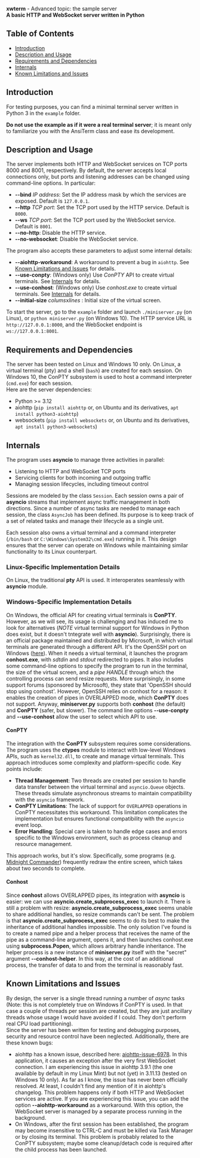 **xwterm** - Advanced topic: the sample server  
**A basic HTTP and WebSocket server written in Python**

## Table of Contents
- [Introduction](#introduction)
- [Description and Usage](#description-and-usage)
- [Requirements and Dependencies](#requirements-and-dependencies)
- [Internals](#internals)
- [Known Limitations and Issues](#known-limitations-and-issues)

<h2 id="introduction">Introduction</h2>

For testing purposes, you can find a minimal terminal server written in Python 3 in the
`example` folder.

**Do not use the example as if it were a real terminal server**; it
is meant only to familiarize you with the AnsiTerm class and ease its development.

<h2 id="description-and-usage">Description and Usage</h2>

The server implements both HTTP and WebSocket services on TCP ports 8000 and 8001,
respectively. By default, the server accepts local connections only, but ports and listening
addresses can be changed using command-line options. In particular:

- **--bind** *IP address*: Set the IP address mask by which the services are exposed. Default is `127.0.0.1`.
- **--http** *TCP port*: Set the TCP port used by the HTTP service. Default is `8000`.
- **--ws** *TCP port*: Set the TCP port used by the WebSocket service. Default is `8001`.
- **--no-http**: Disable the HTTP service.
- **--no-websocket**: Disable the WebSocket service.

The program also accepts these parameters to adjust some internal details:

- **--aiohttp-workaround**: A workaround to prevent a bug in `aiohttp`. See [Known Limitations and Issues](#known-limitations-and-issues) for details.
- **--use-conpty**: (Windows only) Use *ConPTY* API to create virtual terminals. See [Internals](#internals) for details.
- **--use-conhost**: (Windows only) Use *conhost.exe* to create virtual terminals. See [Internals](#internals) for details.
- **--initial-size** *colums*x*lines* : Initial size of the virtual screen.

To start the server, go to the `example` folder and launch `./miniserver.py` (on Linux),
or `python miniserver.py` (on Windows 10). The HTTP service URL is `http://127.0.0.1:8000`,
and the WebSocket endpoint is `ws://127.0.0.1:8001`.

<h2 id="requirements-and-dependencies">Requirements and Dependencies</h2>

The server has been tested on Linux and Windows 10 only. On Linux, a virtual terminal
(pty) and a shell (`bash`) are created for each session. On Windows 10, the ConPTY subsystem is used
to host a command interpreter (`cmd.exe`) for each session.  
Here are the server dependencies:

- Python >= 3.12
- aiohttp (`pip install aiohttp` or, on Ubuntu and its derivatives, `apt install python3-aiohttp`)
- websockets (`pip install websockets` or, on Ubuntu and its derivatives, `apt install python3-websockets`)

<h2 id="internals">Internals</h2>

The program uses **asyncio** to manage three activities in parallel:
- Listening to HTTP and WebSocket TCP ports
- Servicing clients for both incoming and outgoing traffic
- Managing session lifecycles, including timeout control

Sessions are modeled by the class `Session`. Each session owns a pair of **asyncio** streams
that implement async traffic management in both directions. Since a number of async tasks are needed to
manage each session, the class `AsyncJob` has been defined. Its purpose is to keep track of a set of related
tasks and manage their lifecycle as a single unit.

Each session also owns a virtual terminal and a command interpreter (`/bin/bash` or `C:\Windows\System32\cmd.exe`) running in it.
This design ensures that the server can operate on Windows while maintaining similar functionality to its Linux counterpart.

### Linux-Specific Implementation Details
On Linux, the traditional **pty** API is used. It interoperates seamlessly with **asyncio** module.

### Windows-Specific Implementation Details
On Windows, the official API for creating virtual terminals is **ConPTY**. However, as we will see, its usage is challenging and has induced me to look for alternatives (*NOTE* virtual terminal support for Windows in Python does exist, but it doesn't tntegrate well with **asyncio**). Surprisingly, there is an official package maintained and distributed by Microsoft, in which virtual terminals are generated through a different API. It's the OpenSSH port on Windows ([here](https://github.com/PowerShell/openssh-portable)). When it needs a virtual terminal, it launches the program **conhost.exe**, with *sdtdin* and *stdout* redirected to pipes. It also includes some command-line options to specify the program to run in the terminal, the size of the virtual screen, and a *pipe HANDLE* through which the controlling process can send resize requests. More surprisingly, in some support forums (sponsored by Microsoft), they state that 'OpenSSH should stop using conhost'. However, OpenSSH relies on conhost for a reason: it enables the creation of pipes in OVERLAPPED mode, which **ConPTY** does not support.
Anyway, **miniserver.py** supports both **conhost** (the default) and **ConPTY** (safer, but slower). The command line options **--use-conpty** and **--use-conhost** allow the user to select which API to use.

#### ConPTY
The integration with the **ConPTY** subsystem requires some considerations. The program uses the **ctypes** module to interact with low-level Windows APIs, such as `kernel32.dll`, to create and manage virtual terminals. This approach introduces some complexity and platform-specific code. Key points include:

- **Thread Management**: Two threads are created per session to handle data transfer between the virtual terminal and `asyncio.Queue` objects. These threads simulate asynchronous streams to maintain compatibility with the `asyncio` framework.
- **ConPTY Limitations**: The lack of support for `OVERLAPPED` operations in ConPTY necessitates this workaround. This limitation complicates the implementation but ensures functional compatibility with the `asyncio` event loop.
- **Error Handling**: Special care is taken to handle edge cases and errors specific to the Windows environment, such as process cleanup and resource management.

This approach works, but it's slow. Specifically, some programs (e.g. [Midnight Commander](https://github.com/adamyg/mcwin32)) frequently redraw the entire screen, which takes about two seconds to complete.

#### Conhost

Since **conhost** allows OVERLAPPED pipes, its integration with **asyncio** is easier: we can use **asyncio.create_subprocess_exec** to launch it. There is still a problem with resize: **asyncio.create_subprocess_exec** seems unable to share additional handles, so resize commands can't be sent. The problem is that **asyncio.create_subprocess_exec** seems to do its best to make the inheritance of additional handles impossible.
The only solution I've found is to create a named pipe and a helper process that receives the name of the pipe as a command-line argument,
opens it, and then launches conhost.exe using **subprocess.Popen**, which allows arbitrary handle inheritance. The helper process is a new instance of **miniserver.py** itself with the "secret" argument **--conhost-helper**. In this way, at the cost of an additional process,
the transfer of data to and from the terminal is reasonably fast.

<h2 id="known-limitations-and-issues">Known Limitations and Issues</h2>

By design, the server is a single thread running a number of *async* tasks (Note: this is not completely true on Windows if ConPTY
is used. In that case a couple of threads per session are created, but they are just ancillary threads whose usage I would
have avoided if I could. They don't perform real CPU load partitioning).  
Since the server has been written for testing and debugging purposes, security and resource
control have been neglected. Additionally, there are these known bugs:
- aiohttp has a known issue, described here: [aiohttp-issue-6978](https://github.com/aio-libs/aiohttp/issues/6978).
In this application, it causes an exception after the very first WebSocket connection.
I am experiencing this issue in aiohttp 3.9.1 (the one available by default in my Linux Mint)
but not (yet) in 3.11.13 (tested on Windows 10 only). As far as I know, the issue has never been
officially resolved. At least, I couldn't find any mention of it in aiohttp's changelog.
This problem happens only if both HTTP and WebSocket services are active.
If you are experiencing this issue, you can add the option **--aiohttp-workaround** as a workaround.
With this option, the WebSocket server is managed by a separate process running in the background.
- On Windows, after the first session has been established, the program may become
insensitive to CTRL-C and must be killed via Task Manager or by closing its terminal. This problem is probably related
to the ConPTY subsystem; maybe some cleanup/detach code is required after the child process has been launched.
